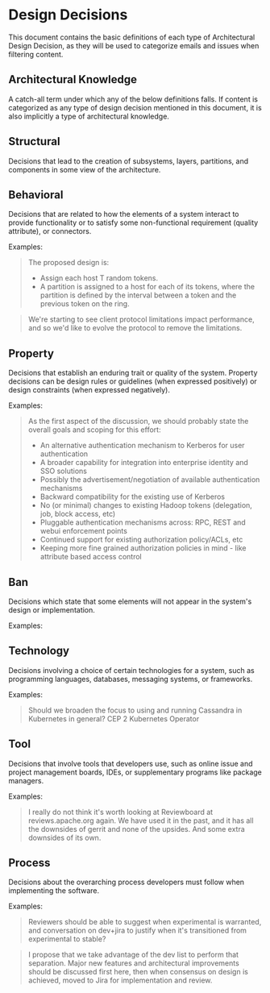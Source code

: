 # Design Decisions

This document contains the basic definitions of each type of Architectural Design Decision, as they will be used to categorize emails and issues when filtering content.



## Architectural Knowledge

A catch-all term under which any of the below definitions falls. If content is categorized as any type of design decision mentioned in this document, it is also implicitly a type of architectural knowledge.

## Structural

Decisions that lead to the creation of subsystems, layers, partitions, and components in some view of the architecture.

## Behavioral

Decisions that are related to how the elements of a system interact to provide functionality or to satisfy some non-functional requirement (quality attribute), or connectors.

Examples:

> The proposed design is:
> * Assign each host T random tokens.
> * A partition is assigned to a host for each of its tokens, where the
> partition is defined by the interval between a token and the previous token on the ring.

> We're starting to see client protocol limitations impact performance, and so we'd like to evolve the protocol to remove the limitations.

## Property

Decisions that establish an enduring trait or quality of the system. Property decisions can be design rules or guidelines (when expressed positively) or design constraints (when expressed negatively).

Examples:

> As the first aspect of the discussion, we should probably state the overall goals and scoping for this effort:
> * An alternative authentication mechanism to Kerberos for user authentication
> * A broader capability for integration into enterprise identity and SSO solutions
> * Possibly the advertisement/negotiation of available authentication mechanisms
> * Backward compatibility for the existing use of Kerberos
> * No (or minimal) changes to existing Hadoop tokens (delegation, job, block access, etc)
> * Pluggable authentication mechanisms across: RPC, REST and webui enforcement points
> * Continued support for existing authorization policy/ACLs, etc
> * Keeping more fine grained authorization policies in mind - like attribute based access control



## Ban

Decisions which state that some elements will not appear in the system's design or implementation.

Examples:

> 

## Technology

Decisions involving a choice of certain technologies for a system, such as programming languages, databases, messaging systems, or frameworks.

Examples:

> Should we broaden the focus to using and running Cassandra in Kubernetes in general? CEP 2 Kubernetes Operator

## Tool

Decisions that involve tools that developers use, such as online issue and project management boards, IDEs, or supplementary programs like package managers.

Examples:

> I really do not think it's worth looking at Reviewboard at reviews.apache.org again.  We have used it in the past, and it has all the downsides of gerrit and none of the upsides.  And some extra downsides of its own.

## Process

Decisions about the overarching process developers must follow when implementing the software.

Examples:

> Reviewers should be able to suggest when experimental is warranted, and conversation on dev+jira to justify when it's transitioned from experimental to stable?

> I propose that we take advantage of the dev list to perform that
> separation.  Major new features and architectural improvements should be discussed first here, then when consensus on design is achieved, moved to Jira for implementation and review.